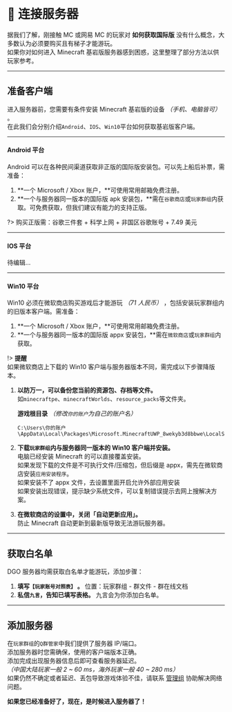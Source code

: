 <!-- guide/link -->

# 📡 连接服务器

据我们了解，刚接触 MC 或网易 MC 的玩家对 **如何获取国际版** 没有什么概念，大多数认为必须要购买且有梯子才能游玩。<br/>
如果你对如何进入 Minecraft 基岩版服务器感到困惑，这里整理了部分方法以供玩家参考。

---

## 准备客户端

进入服务器前，您需要有条件安装 Minecraft 基岩版的设备 _（手机、电脑皆可）_ 。<br/>
在此我们会分别介绍`Android`、`IOS`、`Win10`平台如何获取基岩版客户端。

---

#### Android 平台

Android 可以在各种民间渠道获取非正版的国际版安装包。可以先上船后补票，需准备：

1.  **一个 Microsoft / Xbox 账户，**可使用常用邮箱免费注册。
2.  **一个与服务器同一版本的国际版 apk 安装包，**需在`谷歌商店`或`玩家群组`内获取。可免费获取，但我们建议有能力的支持正版。

?> 购买正版需：谷歌三件套 + 科学上网 + 非国区谷歌账号 + 7.49 美元

---

#### IOS 平台

待编辑...

---

#### Win10 平台

Win10 必须在微软商店购买游戏后才能游玩 _（71 人民币）_ ，包括安装玩家群组内的旧版本客户端。需准备：

1. **一个 Microsoft / Xbox 账户，**可使用常用邮箱免费注册。
2. **一个与服务器同一版本的国际版 appx 安装包，**需在`微软商店`或`玩家群组`内获取。

!> **提醒** <br/>
如果微软商店上下载的 Win10 客户端与服务器版本不同，需完成以下步骤降版本。

1.  **以防万一，可以备份您当前的资源包、存档等文件。**<br/>
    如`minecraftpe`、`minecraftWorlds`、`resource_packs`等文件夹。

    **游戏根目录** _（修改`你的账户`为自己的账户名）_

    ```
    C:\Users\你的账户\AppData\Local\Packages\Microsoft.MinecraftUWP_8wekyb3d8bbwe\LocalState\games\com.mojang
    ```

2.  **下载`玩家群组`内与服务器同一版本的 Win10 客户端并安装。** <br/>
    电脑已经安装 Minecraft 的可以直接覆盖安装。<br/>
    如果发现下载的文件是不可执行文件/压缩包，但后缀是 appx，需先在微软商店安装`应用安装程序`。<br/>
    如果安装不了 appx 文件，去设置里面开启允许外部应用安装<br/>
    如果安装出现错误，提示缺少系统文件，可以复制错误提示去网上搜解决方案。

3.  **在微软商店的设置中，关闭「自动更新应用」。** <br/>
    防止 Minecraft 自动更新到最新版导致无法游玩服务器。

---

## 获取白名单

DGO 服务器均需获取白名单才能游玩，添加步骤：

1. **填写`【玩家账号对照表】` 。** 位置：玩家群组 - 群文件 - 群在线文档
2. **私信`九言`，告知已填写表格。** 九言会为你添加白名单。

---

## 添加服务器

在`玩家群组`的`Q群管家`中我们提供了服务器 IP/端口。<br/>
添加服务器时您需确保，使用的客户端版本正确。<br/>
添加完成出现服务器信息后即可查看服务器延迟。<br/>
_（中国大陆玩家一般 2 ~ 60 ms，海外玩家一般 40 ~ 280 ms）_ <br/>
如果仍然不确定或者延迟、丢包导致游戏体验不佳，请联系 [管理组](other/contact?id=管理组) 协助解决网络问题。

**如果您已经准备好了，现在，是时候进入服务器了！**
